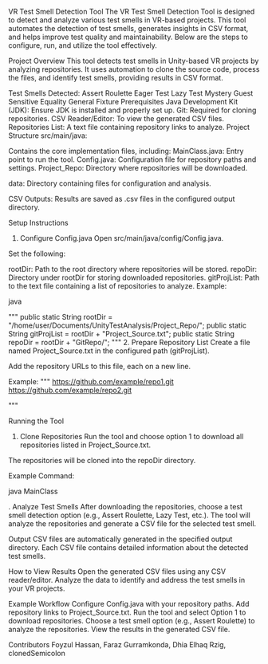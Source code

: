 VR Test Smell Detection Tool
The VR Test Smell Detection Tool is designed to detect and analyze various test smells in VR-based projects. This tool automates the detection of test smells, generates insights in CSV format, and helps improve test quality and maintainability. Below are the steps to configure, run, and utilize the tool effectively.

Project Overview
This tool detects test smells in Unity-based VR projects by analyzing repositories. It uses automation to clone the source code, process the files, and identify test smells, providing results in CSV format.

Test Smells Detected:
Assert Roulette
Eager Test
Lazy Test
Mystery Guest
Sensitive Equality
General Fixture
Prerequisites
Java Development Kit (JDK): Ensure JDK is installed and properly set up.
Git: Required for cloning repositories.
CSV Reader/Editor: To view the generated CSV files.
Repositories List: A text file containing repository links to analyze.
Project Structure
src/main/java:

Contains the core implementation files, including:
MainClass.java: Entry point to run the tool.
Config.java: Configuration file for repository paths and settings.
Project_Repo: Directory where repositories will be downloaded.

data: Directory containing files for configuration and analysis.

CSV Outputs: Results are saved as .csv files in the configured output directory.

Setup Instructions
1. Configure Config.java
Open src/main/java/config/Config.java.

Set the following:

rootDir: Path to the root directory where repositories will be stored.
repoDir: Directory under rootDir for storing downloaded repositories.
gitProjList: Path to the text file containing a list of repositories to analyze.
Example:

java

"""
public static String rootDir = "/home/user/Documents/UnityTestAnalysis/Project_Repo/";
public static String gitProjList = rootDir + "Project_Source.txt";
public static String repoDir = rootDir + "GitRepo/";
"""
2. Prepare Repository List
Create a file named Project_Source.txt in the configured path (gitProjList).

Add the repository URLs to this file, each on a new line.

Example:
"""
https://github.com/example/repo1.git
https://github.com/example/repo2.git

"""

Running the Tool
1. Clone Repositories
Run the tool and choose option 1 to download all repositories listed in Project_Source.txt.

The repositories will be cloned into the repoDir directory.

Example Command:

java MainClass

. Analyze Test Smells
After downloading the repositories, choose a test smell detection option (e.g., Assert Roulette, Lazy Test, etc.).
The tool will analyze the repositories and generate a CSV file for the selected test smell.

Output
CSV files are automatically generated in the specified output directory.
Each CSV file contains detailed information about the detected test smells.

How to View Results
Open the generated CSV files using any CSV reader/editor.
Analyze the data to identify and address the test smells in your VR projects.

Example Workflow
Configure Config.java with your repository paths.
Add repository links to Project_Source.txt.
Run the tool and select Option 1 to download repositories.
Choose a test smell option (e.g., Assert Roulette) to analyze the repositories.
View the results in the generated CSV file.

Contributors
Foyzul Hassan, 
Faraz Gurramkonda, 
Dhia Elhaq Rzig, 
clonedSemicolon
